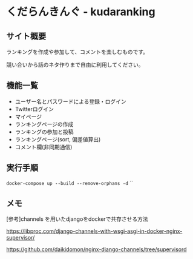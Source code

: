 # くだらんきんぐ - kudaranking
## サイト概要
ランキングを作成や参加して、コメントを楽しむものです。

競い合いから話のネタ作りまで自由に利用してください。

## 機能一覧
- ユーザー名とパスワードによる登録・ログイン
- Twitterログイン
- マイページ
- ランキングページの作成
- ランキングの参加と投稿
- ランキングページ(sort, 偏差値算出)
- コメント欄(非同期通信)

## 実行手順
`docker-compose up --build --remove-orphans -d`
``

## メモ
[参考]channels を用いたdjangoをdockerで共存させる方法

https://libproc.com/django-channels-with-wsgi-asgi-in-docker-nginx-supervisor/

https://github.com/daikidomon/nginx-django-channels/tree/supervisord
